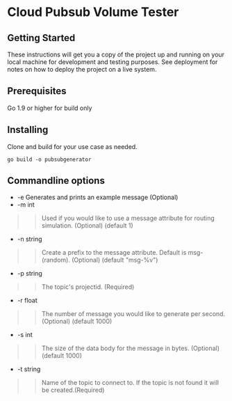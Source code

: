 # Cloud Pubsub Volume Tester

## Getting Started

These instructions will get you a copy of the project up and running on your local machine for development and testing purposes. See deployment for notes on how to deploy the project on a live system.

## Prerequisites

Go 1.9 or higher for build only

## Installing

Clone and build for your use case as needed.

```
go build -o pubsubgenerator
```
## Commandline options
  * -e	Generates and prints an example message (Optional)
  * -m int
  >> 	Used if you would like to use a message attribute for routing simulation. (Optional) (default 1)
  * -n string
  >>  Create a prefix to the message attribute.  Default is msg-(random). (Optional) (default "msg-%v")
  * -p string
  >> 	The topic's projectid. (Required)
  * -r float
  >>  The number of message you would like to generate per second. (Optional) (default 1000)
  * -s int
  >>  The size of the data body for the message in bytes. (Optional) (default 1000)
  * -t string
  >> Name of the topic to connect to.  If the topic is not found it will be created.(Required)
